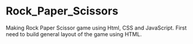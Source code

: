 # Rock_Paper_Scissors
Making Rock Paper Scissor game using Html, CSS and JavaScript.
First need to build general layout of the game using HTML.